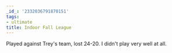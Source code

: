 ```yaml
---
_id_: '2332036791870151'
tags:
- ultimate
title: Indoor Fall League
---
```


Played against Trey's team, lost 24-20. I didn't play very well at all.
